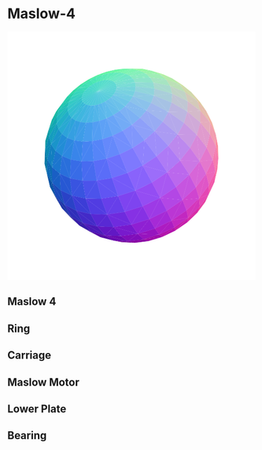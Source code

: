 # Maslow-4

![](/project.svg)

## Maslow 4


## Ring


## Carriage


## Maslow Motor


## Lower Plate


## Bearing


